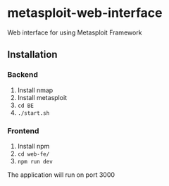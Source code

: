 # metasploit-web-interface
Web interface for using Metasploit Framework

## Installation 

### Backend

1. Install nmap
2. Install metasploit
3. `cd BE`
4. `./start.sh`

### Frontend

1. Install npm
2. `cd web-fe/`
3. `npm run dev`

The application will run on port 3000